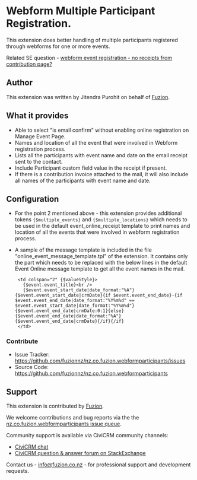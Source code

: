 # Webform Multiple Participant Registration.

This extension does better handling of multiple participants registered through webforms for one or more events.

Related SE question - [webform event registration - no receipts from contribution page?](https://civicrm.stackexchange.com/questions/22776/webform-event-registration-no-receipts-from-contribution-page)

## Author

This extension was written by Jitendra Purohit on behalf of [Fuzion](https://www.fuzion.co.nz).

## What it provides

- Able to select "is email confirm" without enabling online registration on Manage Event Page.
- Names and location of all the event that were involved in Webform registration process.
- Lists all the participants with event name and date on the email receipt sent to the contact.
- Include Participant custom field value in the receipt if present.
- If there is a contribution invoice attached to the mail, it will also include all names of the participants with event name and date.

## Configuration

- For the point 2 mentioned above - this extension provides additional tokens `{$multiple_events}` and `{$multiple_locations}` which needs to be used in the default event_online_receipt template to print names and location of all the events that were involved in webform registration process.
- A sample of the message template is included in the file "online_event_message_template.tpl" of the extension. It contains only the part which needs to be replaced with the below lines in the default Event Online message template to get all the event names in the mail.

       <td colspan="2" {$valueStyle}>
         {$event.event_title}<br />
         {$event.event_start_date|date_format:"%A"} {$event.event_start_date|crmDate}{if $event.event_end_date}-{if $event.event_end_date|date_format:"%Y%m%d" == $event.event_start_date|date_format:"%Y%m%d"}{$event.event_end_date|crmDate:0:1}{else}{$event.event_end_date|date_format:"%A"} {$event.event_end_date|crmDate}{/if}{/if}
       </td>

### Contribute

- Issue Tracker: https://github.com/fuzionnz/nz.co.fuzion.webformparticipants/issues
- Source Code: https://github.com/fuzionnz/nz.co.fuzion.webformparticipants

## Support

This extension is contributed by [Fuzion](https://www.fuzion.co.nz).

We welcome contributions and bug reports via the the [nz.co.fuzion.webformparticipants issue queue](https://github.com/fuzionnz/nz.co.fuzion.webformparticipants.issues).

Community support is available via CiviCRM community channels:

* [CiviCRM chat](https://chat.civicrm.org)
* [CiviCRM question & answer forum on StackExchange](https://civicrm.stackexchange.com)

Contact us - info@fuzion.co.nz - for professional support and development requests.
